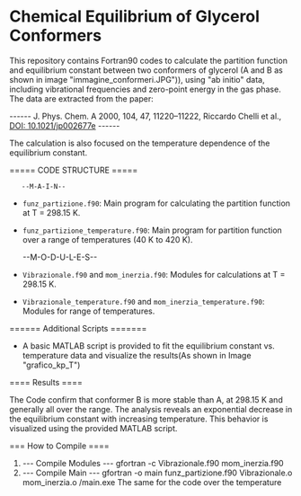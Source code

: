 # Chemical Equilibrium of Glycerol Conformers

This repository contains Fortran90 codes to calculate the partition function and equilibrium constant between two conformers of glycerol (A and B as shown in image "immagine_conformeri.JPG")), using "ab initio" data, including vibrational frequencies and zero-point energy in the gas phase.
The data are extracted from the paper:

------ J. Phys. Chem. A 2000, 104, 47, 11220–11222, Riccardo Chelli et al., [DOI: 10.1021/jp002677e](https://doi.org/10.1021/jp002677e) ------

The calculation is also focused on the temperature dependence of the equilibrium constant.

===== CODE STRUCTURE =====

       --M-A-I-N--        
      
  - `funz_partizione.f90`: Main program for calculating the partition function at T = 298.15 K.
  - `funz_partizione_temperature.f90`: Main program for partition function over a range of temperatures (40 K to 420 K).
 
    --M-O-D-U-L-E-S--
                                        
  - `Vibrazionale.f90` and `mom_inerzia.f90`: Modules for calculations at T = 298.15 K.
  - `Vibrazionale_temperature.f90` and `mom_inerzia_temperature.f90`: Modules for range of temperatures.
    
====== Additional Scripts =======

  - A basic MATLAB script is provided to fit the equilibrium constant vs. temperature data and visualize the results(As shown in Image "grafico_kp_T")

 ==== Results ====            
 
The Code confirm that conformer B is more stable than A, at 298.15 K and generally all over the range.
The analysis reveals an exponential decrease in the equilibrium constant with increasing temperature. This behavior is visualized using the provided MATLAB script.

=== How to Compile ====
1. --- Compile Modules ---
   gfortran -c Vibrazionale.f90 mom_inerzia.f90
2. --- Compile Main ---
   gfortran -o main funz_partizione.f90 Vibrazionale.o mom_inerzia.o
   /main.exe
The same for the code over the temperature
